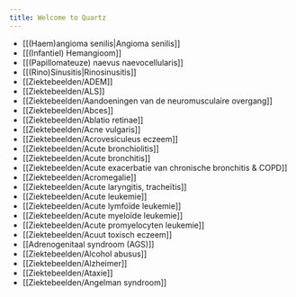 ```yaml
---
title: Welcome to Quartz
---
```

- [[(Haem)angioma senilis|Angioma senilis]]
- [[(Infantiel) Hemangioom]]
- [[(Papillomateuze) naevus naevocellularis]]
- [[(Rino)Sinusitis|Rinosinusitis]]
- [[Ziektebeelden/ADEM]]
- [[Ziektebeelden/ALS]]
- [[Ziektebeelden/Aandoeningen van de neuromusculaire overgang]]
- [[Ziektebeelden/Abces]]
- [[Ziektebeelden/Ablatio retinae]]
- [[Ziektebeelden/Acne vulgaris]]
- [[Ziektebeelden/Acrovesiculeus eczeem]]
- [[Ziektebeelden/Acute bronchiolitis]]
- [[Ziektebeelden/Acute bronchitis]]
- [[Ziektebeelden/Acute exacerbatie van chronische bronchitis & COPD]]
- [[Ziektebeelden/Acromegalie]]
- [[Ziektebeelden/Acute laryngitis, tracheïtis]]
- [[Ziektebeelden/Acute leukemie]]
- [[Ziektebeelden/Acute lymfoïde leukemie]]
- [[Ziektebeelden/Acute myeloïde leukemie]]
- [[Ziektebeelden/Acute promyelocyten leukemie]]
- [[Ziektebeelden/Acuut toxisch eczeem]]
- [[Adrenogenitaal syndroom (AGS)]]
- [[Ziektebeelden/Alcohol abusus]]
- [[Ziektebeelden/Alzheimer]]
- [[Ziektebeelden/Ataxie]]
- [[Ziektebeelden/Angelman syndroom]]


